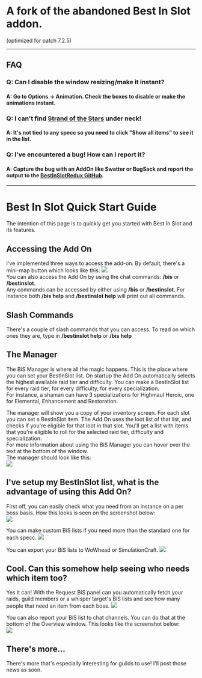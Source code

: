 # A fork of the abandoned Best In Slot addon.
(optimized for patch 7.2.5)

***

## FAQ
### Q: Can I disable the window resizing/make it instant?
#### A: Go to **Options** -&gt; Animation. Check the boxes to disable or make the animations instant.
### Q: I can't find [Strand of the Stars](https://www.wowhead.com/item=137487/strand-of-the-stars) under neck!
#### A: It's not tied to any specc so you need to click "Show all items" to see it in the list.
### Q: I've encountered a bug! How can I report it?
#### A: Capture the bug with an AddOn like Swatter or BugSack and report the output to the [BestInSlotRedux GitHub](https://github.com/Indil/BestInSlot/issues).

***

# Best In Slot Quick Start Guide

The intention of this page is to quickly get you started with Best In Slot and its features.

## Accessing the Add On

I've implemented three ways to access the add-on. By default, there's a mini-map button which looks like this: ![](http://i.imgur.com/yYC72v0.png)  
You can also access the Add On by using the chat commands: **/bis** or **/bestinslot**.  
Any commands can be accessed by either using **/bis** or **/bestinslot**. For instance both **/bis help** and **/bestinslot help** will print out all commands.

## Slash Commands

There's a couple of slash commands that you can access. To read on which ones they are, type in **/bestinslot help** or **/bis help**

## The Manager

The BiS Manager is where all the magic happens. This is the place where you can set your BestInSlot list. On startup the Add On automatically selects the highest available raid tier and difficulty. You can make a BestInSlot list for every raid tier, for every difficulty, for every specialization.  
For instance, a shaman can have 3 specializations for Highmaul Heroic, one for Elemental, Enhancement and Restoration.  

The manager will show you a copy of your inventory screen. For each slot you can set a BestInSlot item. The Add On uses the loot list of that list, and checks if you're eligible for that loot in that slot. You'll get a list with items that you're eligible to roll for the selected raid tier, difficulty and specialization.  
For more information about using the BiS Manager you can hover over the text at the bottom of the window.  
The manager should look like this:  
![](https://i.imgur.com/dQK7jv9.png)

## I've setup my BestInSlot list, what is the advantage of using this Add On?

First off, you can easily check what you need from an instance on a per boss basis. How this looks is seen on the screenshot below:  
![](https://i.imgur.com/StXZofb.png)

You can make custom BiS lists if you need more than the standard one for each specc.
![](https://i.imgur.com/zaNzKbm.png)

You can export your BiS lists to WoWhead or SimulationCraft.
![](https://i.imgur.com/b4qOwvi.png)

## Cool. Can this somehow help seeing who needs which item too?

Yes it can! With the Request BiS panel can you automatically fetch your raids, guild members or a whisper target's BiS lists and see how many people that need an item from each boss.
![](https://i.imgur.com/HlN4NHb.png)

You can also report your BiS list to chat channels. You can do that at the bottom of the Overview window. This looks like the screenshot below:  
![](https://i.imgur.com/EU1TcAt.png)

## There's more...

There's more that's especially interesting for guilds to use! I'll post those news as soon.

